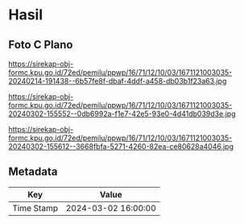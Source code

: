 # Hasil

## Foto C Plano

https://sirekap-obj-formc.kpu.go.id/72ed/pemilu/ppwp/16/71/12/10/03/1671121003035-20240214-191438--6b57fe8f-dbaf-4ddf-a458-db03b1f23a63.jpg

https://sirekap-obj-formc.kpu.go.id/72ed/pemilu/ppwp/16/71/12/10/03/1671121003035-20240302-155552--0db6992a-f1e7-42e5-93e0-4d41db039d3e.jpg

https://sirekap-obj-formc.kpu.go.id/72ed/pemilu/ppwp/16/71/12/10/03/1671121003035-20240302-155612--3668fbfa-5271-4260-82ea-ce80628a4046.jpg


## Metadata

| Key        | Value               |
| ---------- | ------------------- |
| Time Stamp | 2024-03-02 16:00:00 |




